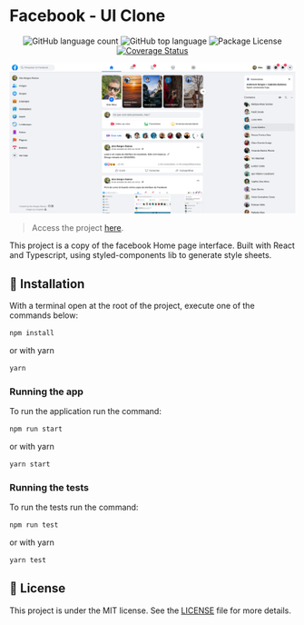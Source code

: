 # Facebook - UI Clone

<p align="center">
  <img alt="GitHub language count" src="https://img.shields.io/github/languages/count/AlexBorgesDev/facebook-ui-clone.svg" />
  <img alt="GitHub top language" src="https://img.shields.io/github/languages/top/AlexBorgesDev/facebook-ui-clone.svg" />
  <img alt="Package License" src="https://img.shields.io/github/license/AlexBorgesDev/facebook-ui-clone.svg" />
  <a href='https://coveralls.io/github/AlexBorgesDev/facebook-ui-clone?branch=main'><img src='https://coveralls.io/repos/github/AlexBorgesDev/facebook-ui-clone/badge.svg?branch=main' alt='Coverage Status' /></a>
</p>

<img alt="Screencapture" src=".github/screencapture.png" />

> Access the project [here](https://facebook-clone.alexborgesdev.vercel.app).

This project is a copy of the facebook Home page interface. Built with React and Typescript, using styled-components lib to generate style sheets.

## 🚀 Installation

With a terminal open at the root of the project, execute one of the commands below:

```bash
npm install
```

or with yarn

```bash
yarn
```

### Running the app

To run the application run the command:

```bash
npm run start
```

or with yarn

```bash
yarn start
```

### Running the tests

To run the tests run the command:

```bash
npm run test
```

or with yarn

```bash
yarn test
```

## 📝 License

This project is under the MIT license. See the [LICENSE](LICENSE) file for more details.

